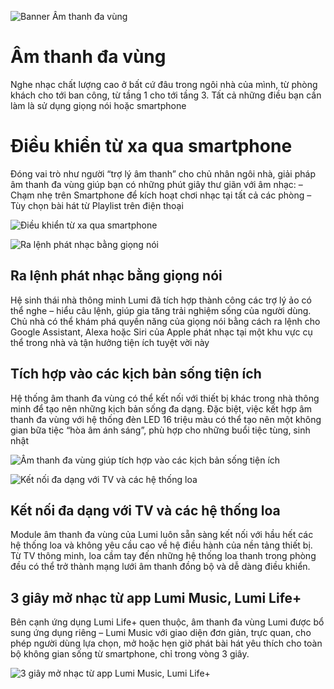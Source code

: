 ﻿![Banner Âm thanh đa vùng](Aspose.Words.2a7bba25-4138-4ca3-a720-f80029e3702e.001.jpeg)

# **Âm thanh đa vùng**
Nghe nhạc chất lượng cao ở bất cứ đâu trong ngôi nhà của mình, từ phòng khách cho tới ban công, từ tầng 1 cho tới tầng 3. Tất cả những điều bạn cần làm là sử dụng giọng nói hoặc smartphone

# **Điều khiển từ xa qua smartphone**
Đóng vai trò như người “trợ lý âm thanh” cho chủ nhân ngôi nhà, giải pháp âm thanh đa vùng giúp bạn có những phút giây thư giãn với âm nhạc:
– Chạm nhẹ trên Smartphone để kích hoạt chơi nhạc tại tất cả các phòng
– Tùy chọn bài hát từ Playlist trên điện thoại

![Điều khiển từ xa qua smartphone](Aspose.Words.2a7bba25-4138-4ca3-a720-f80029e3702e.002.jpeg)

![Ra lệnh phát nhạc bằng giọng nói](Aspose.Words.2a7bba25-4138-4ca3-a720-f80029e3702e.003.jpeg)
## **Ra lệnh phát nhạc bằng giọng nói**
Hệ sinh thái nhà thông minh Lumi đã tích hợp thành công các trợ lý ảo có thể nghe – hiểu câu lệnh, giúp gia tăng trải nghiệm sống của người dùng. Chủ nhà có thể khám phá quyền năng của giọng nói bằng cách ra lệnh cho Google Assistant, Alexa hoặc Siri của Apple phát nhạc tại một khu vực cụ thể trong nhà và tận hưởng tiện ích tuyệt vời này

## **Tích hợp vào các kịch bản sống tiện ích**
Hệ thống âm thanh đa vùng có thể kết nối với thiết bị khác trong nhà thông minh để tạo nên những kịch bản sống đa dạng. Đặc biệt, việc kết hợp âm thanh đa vùng với hệ thống đèn LED 16 triệu màu có thể tạo nên một không gian bữa tiệc “hòa âm ánh sáng”, phù hợp cho những buổi tiệc tùng, sinh nhật

![Âm thanh đa vùng giúp tích hợp vào các kịch bản sống tiện ích](Aspose.Words.2a7bba25-4138-4ca3-a720-f80029e3702e.004.jpeg)

![Kết nối đa dạng với TV và các hệ thống loa](Aspose.Words.2a7bba25-4138-4ca3-a720-f80029e3702e.005.jpeg)
## **Kết nối đa dạng với TV và các hệ thống loa**
Module âm thanh đa vùng của Lumi luôn sẵn sàng kết nối với hầu hết các hệ thống loa và không yêu cầu cao về hệ điều hành của nền tảng thiết bị. Từ TV thông minh, loa cầm tay đến những hệ thống loa thanh trong phòng đều có thể trở thành mạng lưới âm thanh đồng bộ và dễ dàng điều khiển.

## **3 giây mở nhạc từ app Lumi Music, Lumi Life+**
Bên cạnh ứng dụng Lumi Life+ quen thuộc, âm thanh đa vùng Lumi được bổ sung ứng dụng riêng – Lumi Music với giao diện đơn giản, trực quan, cho phép người dùng lựa chọn, mở hoặc hẹn giờ phát bài hát yêu thích cho toàn bộ không gian sống từ smartphone, chỉ trong vòng 3 giây.

![3 giây mở nhạc từ app Lumi Music, Lumi Life+](Aspose.Words.2a7bba25-4138-4ca3-a720-f80029e3702e.006.jpeg)
